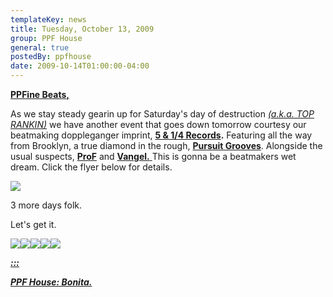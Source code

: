 ```yaml
---
templateKey: news
title: Tuesday, October 13, 2009
group: PPF House
general: true
postedBy: ppfhouse
date: 2009-10-14T01:00:00-04:00
---
```

[**PPFine Beats,**](http://ppfhouse.bandcamp.com)

As we stay steady gearin up for Saturday's day of destruction [*(a.k.a. TOP RANKIN)*](http://www.facebook.com/event.php?eid=139195759436) we have another event that goes down tomorrow courtesy our beatmaking doppleganger imprint, **[5 &amp; 1/4 Records](http://www.myspace.com/514records).** Featuring all the way from Brooklyn, a true diamond in the rough, [**Pursuit Grooves**](http://www.myspace.com/vjsmith). Alongside the usual suspects, [**ProF**](http://prof.bandcamp.com) and [**Vangel.** ](http://vangel.bandcamp.com) This is gonna be a beatmakers wet dream. Click the flyer below for details.

[![](http://c1.ac-images.myspacecdn.com/images02/55/l_39c2d2aeb88e4229a60a23a937857cb4.gif)](http://c1.ac-images.myspacecdn.com/images02/55/l_39c2d2aeb88e4229a60a23a937857cb4.gif)

3 more days folk.

Let's get it.

[![](http://masiaone.com/wp-content/themes/MASIA02/images/icon_youtube.jpg)](http://www.youtube.com/ppfhouse)[![](http://masiaone.com/wp-content/themes/MASIA02/images/icon_myspace.jpg)](http://www.myspace.com/ppfhouse)[![](http://masiaone.com/wp-content/themes/MASIA02/images/icon_twitter.jpg)](http://www.twitter.com/ppfhouse)[![](http://masiaone.com/wp-content/themes/MASIA02/images/icon_facebook.jpg)](http://www.facebook.com/home.php#/pages/PPF-House/32210491219?ref=ts)[![](http://s3.amazonaws.com/twitter_production/profile_images/60316485/bc_bigger.jpg)](http://ppfhouse.bandcamp.com)

[ ***:::***](http://wpbe.bandcamp.com)

[***PPF House: Bonita.***](http://wpbe.bandcamp.com)